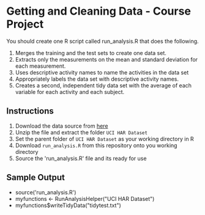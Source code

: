 # Getting and Cleaning Data - Course Project

You should create one R script called run_analysis.R that does the following.

1. Merges the training and the test sets to create one data set.
2. Extracts only the measurements on the mean and standard deviation for each measurement.
3. Uses descriptive activity names to name the activities in the data set
4. Appropriately labels the data set with descriptive activity names.
5. Creates a second, independent tidy data set with the average of each variable for each activity and each subject.

## Instructions

1. Download the data source from [here](https://d396qusza40orc.cloudfront.net/getdata%2Fprojectfiles%2FUCI%20HAR%20Dataset.zip )
2. Unzip the file and extract the folder `UCI HAR Dataset`
3. Set the parent folder of `UCI HAR Dataset` as your working directory in R
3. Download `run_analysis.R` from this repository onto you working directory
4. Source the 'run_analysis.R' file and its ready for use

## Sample Output

* source('run_analysis.R')
* myfunctions <- RunAnalysisHelper("UCI HAR Dataset")
* myfunctions$writeTidyData("tidytest.txt")

